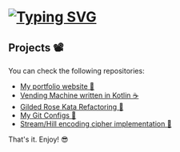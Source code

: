 # [![Typing SVG](https://readme-typing-svg.herokuapp.com/?lines=Hello,+it's+Velizar!+👋;Welcome+to+my+GitHub+profile!+😎)](https://git.io/typing-svg)

## Projects 📽️

You can check the following repositories:

* [My portfolio website 💼](https://github.com/velizartodorov/velizartodorov.github.io)
* [Vending Machine written in Kotlin ☕](https://github.com/velizartodorov/VendingMachine)
* [Gilded Rose Kata Refactoring 🔨](https://github.com/velizartodorov/GildedRose-Refactoring-Kata/tree/feature/add-conjuring-item)
* [My Git Configs 🌿](https://github.com/velizartodorov/GitCommandsConfigs)
* [Stream/Hill encoding cipher implementation 🔐](https://github.com/velizartodorov/cryptographyStreamHillCipher)

That's it. Enjoy! 😎
